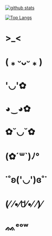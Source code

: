 [![github stats](https://github-readme-stats.vercel.app/api?username=superwonso)](https://github.com/anuraghazra/github-readme-stats)

[![Top Langs](https://github-readme-stats.vercel.app/api/top-langs/?username=superwonso)](https://github.com/anuraghazra/github-readme-stats)
# >_<
# ( ⁎ ᵕᴗᵕ ⁎ )
# '◡'✿
# ◕‿◕✿
# ✿˘◡˘✿
# (✿´꒳`)ﾉ°
# ˙˚ʚ('◡')ɞ˚˙
# (⁄ ⁄•⁄ꇴ⁄•⁄ ⁄)⁄
# ᨐᵉᵒʷ
